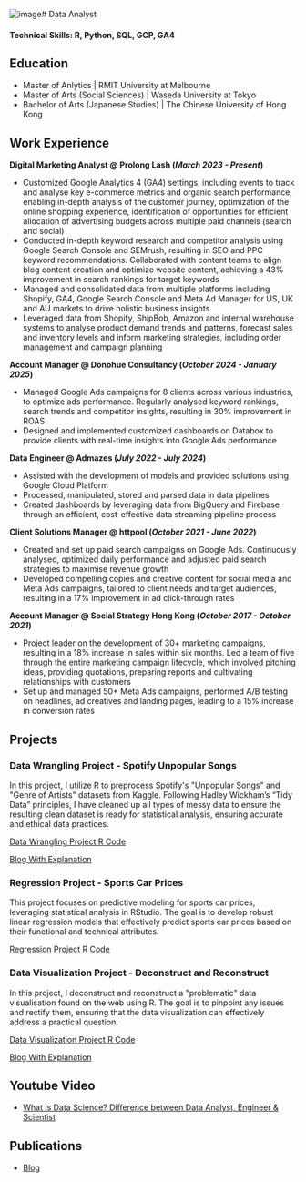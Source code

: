 ![image](https://github.com/user-attachments/assets/e69610c5-9a36-4eb2-a60d-5330e9bc48ef)# Data Analyst

#### Technical Skills: R, Python, SQL, GCP, GA4

## Education
- Master of Anlytics | RMIT University at Melbourne 								       		
- Master of Arts (Social Sciences)	| Waseda University at Tokyo		        		
- Bachelor of Arts (Japanese Studies) | The Chinese University of Hong Kong

## Work Experience
**Digital Marketing Analyst @ Prolong Lash (_March 2023 - Present_)**
- Customized Google Analytics 4 (GA4) settings, including events to track and analyse key e-commerce metrics and organic search performance, enabling in-depth analysis of the customer journey, optimization of the online shopping experience, identification of opportunities for efficient allocation of advertising budgets across multiple paid channels (search and social)
- Conducted in-depth keyword research and competitor analysis using Google Search Console and SEMrush, resulting in SEO and PPC keyword recommendations. Collaborated with content teams to align blog content creation and optimize website content, achieving a 43% improvement in search rankings for target keywords
- Managed and consolidated data from multiple platforms including Shopify, GA4, Google Search Console and Meta Ad Manager for US, UK and AU markets to drive holistic business insights
- Leveraged data from Shopify, ShipBob, Amazon and internal warehouse systems to analyse product demand trends and patterns, forecast sales and inventory levels and inform marketing strategies, including order management and campaign planning

**Account Manager @ Donohue Consultancy (_October 2024 - January 2025_)**
- Managed Google Ads campaigns for 8 clients across various industries, to optimize ads performance. Regularly analysed keyword rankings, search trends and competitor insights, resulting in 30% improvement in ROAS
- Designed and implemented customized dashboards on Databox to provide clients with real-time insights into Google Ads performance
  
**Data Engineer @ Admazes (_July 2022 - July 2024_)**
- Assisted with the development of models and provided solutions using Google Cloud Platform
- Processed, manipulated, stored and parsed data in data pipelines
- Created dashboards by leveraging data from BigQuery and Firebase through an efficient, cost-effective data streaming pipeline process
  
**Client Solutions Manager @ httpool (_October 2021 - June 2022_)**
- Created and set up paid search campaigns on Google Ads. Continuously analysed, optimized daily performance and adjusted paid search strategies to maximise revenue growth
- Developed compelling copies and creative content for social media and Meta Ads campaigns, tailored to client needs and target audiences, resulting in a 17% improvement in ad click-through rates

**Account Manager @ Social Strategy Hong Kong (_October 2017 - October 2021_)**
- Project leader on the development of 30+ marketing campaigns, resulting in a 18% increase in sales within six months. Led a team of five through the entire marketing campaign lifecycle, which involved pitching ideas, providing quotations, preparing reports and cultivating relationships with customers
- Set up and managed 50+ Meta Ads campaigns, performed A/B testing on headlines, ad creatives and landing pages, leading to a 15% increase in conversion rates

## Projects
### Data Wrangling Project - Spotify Unpopular Songs
In this project, I utilize R to preprocess Spotify's "Unpopular Songs" and "Genre of Artists" datasets from Kaggle. Following Hadley Wickham’s “Tidy Data” principles, I have cleaned up all types of messy data to ensure the resulting clean dataset is ready for statistical analysis, ensuring accurate and ethical data practices.

[Data Wrangling Project R Code](https://github.com/yongpuitung/Spotify-Data-Preprocessing)

[Blog With Explanation](https://medium.com/@cserinhk/my-first-data-wrangling-project-using-r-52af4c2e1885)

### Regression Project - Sports Car Prices
This project focuses on predictive modeling for sports car prices, leveraging statistical analysis in RStudio. The goal is to develop robust linear regression models that effectively predict sports car prices based on their functional and technical attributes.

[Regression Project R Code](https://github.com/yongpuitung/Sports-Car-Price-Regression)

### Data Visualization Project - Deconstruct and Reconstruct
In this project, I deconstruct and reconstruct a "problematic" data visualisation found on the web using R. The goal is to pinpoint any issues and rectify them, ensuring that the data visualization can effectively address a practical question.

[Data Visualization Project R Code](https://github.com/yongpuitung/Deconstruct-Reconstruct-Data-Visualisation)

[Blog With Explanation](https://medium.com/@cserinhk/why-is-this-data-visualization-problematic-and-how-do-i-fix-it-4feadd1e8c81)


## Youtube Video
- [What is Data Science? Difference between Data Analyst, Engineer & Scientist](https://www.youtube.com/watch?v=bCpf-_WHhCE)

## Publications
- [Blog](https://medium.com/@cserinhk)
